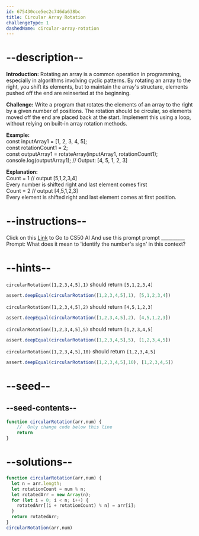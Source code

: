 ```yaml
---
id: 675430cce5ec2c746da638bc
title: Circular Array Rotation
challengeType: 1
dashedName: circular-array-rotation
---
```


# --description--

**Introduction:**
Rotating an array is a common operation in programming, especially in algorithms involving cyclic patterns. By rotating an array to the right, you shift its elements, but to maintain the array's structure, elements pushed off the end are reinserted at the beginning.
<br>

**Challenge:**
Write a program that rotates the elements of an array to the right by a given number of positions. The rotation should be circular, so elements moved off the end are placed back at the start. Implement this using a loop, without relying on built-in array rotation methods.

**Example:**
<br>
const inputArray1 = [1, 2, 3, 4, 5];
<br>
const rotationCount1 = 2;
<br>
const outputArray1 = rotateArray(inputArray1, rotationCount1);
<br>
console.log(outputArray1); // Output: [4, 5, 1, 2, 3]
<br>

**Explanation:**
<br>
Count = 1 // output [5,1,2,3,4]
<br>
Every number is shifted right and last element comes first
<br>
Count = 2 // output [4,5,1,2,3]
<br>
Every element is shifted right and last element comes at first position.

# --instructions--

Click on this <a target="_blank" href="https://cs50.ai/chat">Link</a>  to Go to CS50 AI 
And use this prompt prompt __________
Prompt: What does it mean to 'identify the number's sign' in this context?

# --hints--

`circularRotation([1,2,3,4,5],1)` should return `[5,1,2,3,4]`

```js
assert.deepEqual(circularRotation([1,2,3,4,5],1), [5,1,2,3,4])
```

`circularRotation([1,2,3,4,5],2)` should return `[4,5,1,2,3]`

```js
assert.deepEqual(circularRotation([1,2,3,4,5],2), [4,5,1,2,3])
```

`circularRotation([1,2,3,4,5],5)` should return `[1,2,3,4,5]`

```js
assert.deepEqual(circularRotation([1,2,3,4,5],5), [1,2,3,4,5])
```

`circularRotation([1,2,3,4,5],10)` should return `[1,2,3,4,5]`

```js
assert.deepEqual(circularRotation([1,2,3,4,5],10), [1,2,3,4,5])
```

# --seed--
## --seed-contents--

```js
function circularRotation(arr,num) {
	//  Only change code below this line
	return
}
```

# --solutions--

```js
function circularRotation(arr,num) {
  let n = arr.length;
  let rotationCount = num % n;
  let rotatedArr = new Array(n);
  for (let i = 0; i < n; i++) {
    rotatedArr[(i + rotationCount) % n] = arr[i];
  }
  return rotatedArr;
}
circularRotation(arr,num)
```
